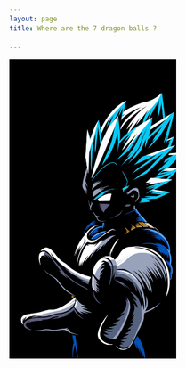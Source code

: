 ```yaml
---
layout: page
title: Where are the 7 dragon balls ?

---
```

<img src="assets/img/9000.jpeg" alt="drawing" width="300"/>
